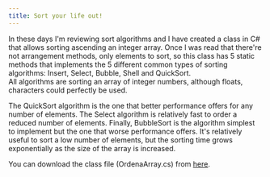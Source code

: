 ```yaml
---
title: Sort your life out!
---
```

In these days I'm reviewing sort algorithms and I have created a class in C# that allows sorting ascending an integer array. Once I was read that there're not arrangement methods, only elements to sort, so this class has 5 static methods that implements the 5 different common types of sorting algorithms: Insert, Select, Bubble, Shell and QuickSort.  
All algorithms are sorting an array of integer numbers, although floats, characters could perfectly be used.  

The QuickSort algorithm is the one that better performance offers for any number of elements. The Select algorithm is relatively fast to order a reduced number of elements. Finally, BubbleSort is the algorithm simplest to implement but the one that worse performance offers. It's relatively useful to sort a low number of elements, but the sorting time grows exponentially as the size of the array is increased.  

You can download the class file (OrdenaArray.cs) from [here](http://www.studio4net.com/alex/code/OrdenaArray.cs).

